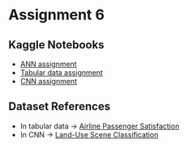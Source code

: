 # Assignment 6

## Kaggle Notebooks
- [ANN assignment](https://www.kaggle.com/code/songglodtan/int421-ann-assignment-6)
- [Tabular data assignment](https://www.kaggle.com/code/songglodtan/int421-tabular-data-assignment-6)
- [CNN assignment](https://www.kaggle.com/code/songglodtan/int421-cnn-assignment-6)

## Dataset References
- In tabular data -> [Airline Passenger Satisfaction](https://www.kaggle.com/datasets/teejmahal20/airline-passenger-satisfaction)
- In CNN -> [Land-Use Scene Classification](https://www.kaggle.com/datasets/apollo2506/landuse-scene-classification)
